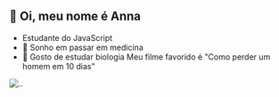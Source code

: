 ## 👋 Oi, meu nome é Anna ##
- Estudante do JavaScript
- 🩵 Sonho em passar em medicina
- 📘 Gosto de estudar biologia
Meu filme favorido é "Como perder um homem em 10 dias"

![.](https://tenor.com/pt-BR/view/poor-guy-how-to-lose-a-guy-in-ten-days-how-to-lose-a-guy-andie-anderson-kate-hudson-gif-11721182).
